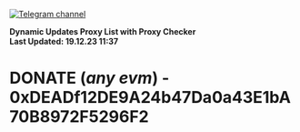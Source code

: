 [![Telegram channel](https://img.shields.io/endpoint?url=https://runkit.io/damiankrawczyk/telegram-badge/branches/master?url=https://t.me/n4z4v0d)](https://t.me/n4z4v0d) 

**Dynamic Updates Proxy List with Proxy Checker**  
**Last Updated: 19.12.23 11:37**

# DONATE (_any evm_) - 0xDEADf12DE9A24b47Da0a43E1bA70B8972F5296F2
